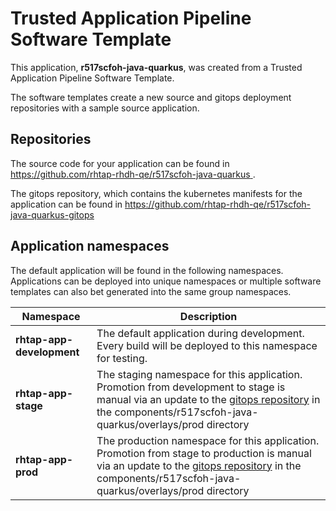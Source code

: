# Trusted Application Pipeline Software Template

This application, **r517scfoh-java-quarkus**, was created from a Trusted Application Pipeline Software Template.

The software templates create a new source and gitops deployment repositories with a sample source application. 

## Repositories

The source code for your application can be found in [https://github.com/rhtap-rhdh-qe/r517scfoh-java-quarkus ](https://github.com/rhtap-rhdh-qe/r517scfoh-java-quarkus ).
 
The gitops repository, which contains the kubernetes manifests for the application can be found in 
[https://github.com/rhtap-rhdh-qe/r517scfoh-java-quarkus-gitops ](https://github.com/rhtap-rhdh-qe/r517scfoh-java-quarkus-gitops ) 

## Application namespaces 

The default application will be found in the following namespaces. Applications can be deployed into unique namespaces or multiple software templates can also bet generated into the same group namespaces.  

|  Namespace   |  Description   |  
| -------- | -------- |   
| **rhtap-app-development** | The default application during development. Every build will be deployed to this namespace for testing. | 
| **rhtap-app-stage** | The staging namespace for this application. Promotion from development to stage is manual via an update to the [gitops repository](https://github.com/rhtap-rhdh-qe/r517scfoh-java-quarkus-gitops ) in the components/r517scfoh-java-quarkus/overlays/prod directory |  
| **rhtap-app-prod** | The production namespace for this application. Promotion from stage to production is manual via an update to the [gitops repository](https://github.com/rhtap-rhdh-qe/r517scfoh-java-quarkus-gitops ) in the components/r517scfoh-java-quarkus/overlays/prod directory | 